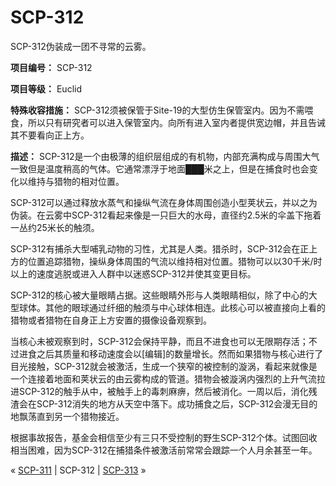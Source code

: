 # SCP-312
                        




SCP-312伪装成一团不寻常的云雾。



**项目编号：** SCP-312

**项目等级：**  Euclid

**特殊收容措施：** SCP-312须被保管于Site-19的大型仿生保管室内。因为不需喂食，所以只有研究者可以进入保管室内。向所有进入室内者提供宽边帽，并且告诫其不要看向正上方。

**描述：** SCP-312是一个由极薄的组织层组成的有机物，内部充满构成与周围大气一致但是温度稍高的气体。它通常漂浮于地面███米之上，但是在捕食时也会变化以维持与猎物的相对位置。

SCP-312可以通过释放水蒸气和操纵气流在身体周围创造小型荚状云，并以之为伪装。在云雾中SCP-312看起来像是一只巨大的水母，直径约2.5米的伞盖下拖着一丛约25米长的触须。

SCP-312有捕杀大型哺乳动物的习性，尤其是人类。猎杀时，SCP-312会在正上方的位置追踪猎物，操纵身体周围的气流以维持相对位置。猎物可以以30千米/时以上的速度逃脱或进入人群中以迷惑SCP-312并使其变更目标。

SCP-312的核心被大量眼睛占据。这些眼睛外形与人类眼睛相似，除了中心的大型球体。其他的眼球通过纤细的触须与中心球体相连。此核心可以被直接向上看的猎物或者猎物在自身正上方安置的摄像设备观察到。

当核心未被观察到时，SCP-312会保持平静，而且不进食也可以无限期存活；不过进食之后其质量和移动速度会以[编辑]的数量增长。然而如果猎物与核心进行了目光接触，SCP-312就会被激活，生成一个狭窄的被控制的漩涡，看起来就像是一个连接着地面和荚状云的由云雾构成的管道。猎物会被漩涡内强烈的上升气流拉进SCP-312的触手从中，被触手上的毒刺麻痹，然后被消化。一周以后，消化残渣会在SCP-312消失的地方从天空中落下。成功捕食之后，SCP-312会漫无目的地飘荡直到另一个猎物接近。

根据事故报告，基金会相信至少有三只不受控制的野生SCP-312个体。试图回收相当困难，因为SCP-312在捕猎条件被激活前常常会跟踪一个人月余甚至一年。



« [SCP-311](/scp-311) | SCP-312 | [SCP-313](/scp-313) »





                    